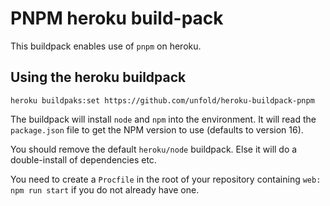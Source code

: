 # PNPM heroku build-pack

This buildpack enables use of `pnpm` on heroku.

## Using the heroku buildpack

```shell
heroku buildpaks:set https://github.com/unfold/heroku-buildpack-pnpm
```

The buildpack will install `node` and `npm` into the environment. It will read the `package.json` file to get the NPM version to use (defaults to version 16).

You should remove the default `heroku/node` buildpack. Else it will do a double-install of dependencies etc.

You need to create a `Procfile` in the root of your repository containing `web: npm run start` if you do not already have one.
